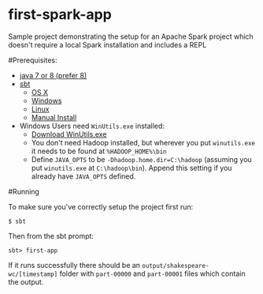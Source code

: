 # first-spark-app
Sample project demonstrating the setup for an Apache Spark project which doesn't require a local Spark installation and includes a REPL

#Prerequisites:

* [java 7 or 8 (prefer 8)](http://www.java.com/en/download/help/index_installing.xml)
* [sbt](http://www.scala-sbt.org/)
  * [OS X](http://www.scala-sbt.org/release/docs/Installing-sbt-on-Mac.html)
  * [Windows](http://www.scala-sbt.org/release/docs/Installing-sbt-on-Windows.html)
  * [Linux](http://www.scala-sbt.org/release/docs/Installing-sbt-on-Linux.html)
  * [Manual Install](http://www.scala-sbt.org/release/docs/Manual-Installation.html)
* Windows Users need `WinUtils.exe` installed:
  * [Download WinUtils.exe](http://public-repo-1.hortonworks.com/hdp-win-alpha/winutils.exe)
  * You don't need Hadoop installed, but wherever you put `winutils.exe` it needs to be found at `%HADOOP_HOME%\bin`
  * Define `JAVA_OPTS` to be `-Dhadoop.home.dir=C:\hadoop` (assuming you put `winutils.exe` at `C:\hadoop\bin`). Append this setting if you already have `JAVA_OPTS` defined.
  
#Running

To make sure you've correctly setup the project first run:

    $ sbt

Then from the sbt prompt:

    sbt> first-app

If it runs successfully there should be an `output/shakespeare-wc/[timestamp]` folder with `part-00000` and `part-00001` files which contain the output.  
